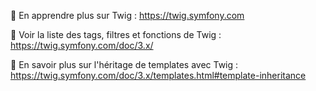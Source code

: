 📖 En apprendre plus sur Twig : https://twig.symfony.com

📖 Voir la liste des tags, filtres et fonctions de Twig : https://twig.symfony.com/doc/3.x/

📖 En savoir plus sur l'héritage de templates avec Twig : https://twig.symfony.com/doc/3.x/templates.html#template-inheritance

